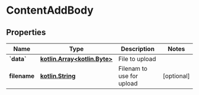 # ContentAddBody

## Properties
Name | Type | Description | Notes
------------ | ------------- | ------------- | -------------
**&#x60;data&#x60;** | [**kotlin.Array&lt;kotlin.Byte&gt;**](kotlin.Array&lt;kotlin.Byte&gt;.md) | File to upload | 
**filename** | [**kotlin.String**](.md) | Filenam to use for upload |  [optional]
